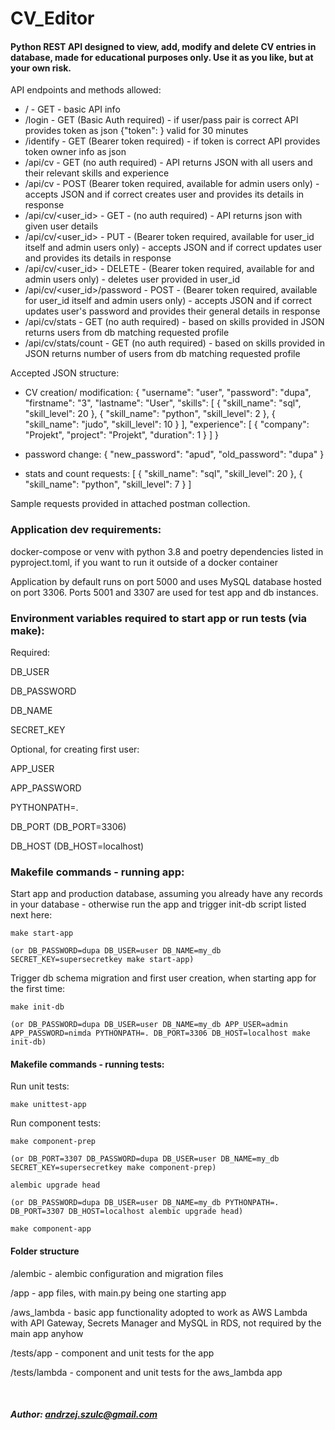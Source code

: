 # CV_Editor

#### Python REST API designed to view, add, modify and delete CV entries in database, made for educational purposes only. Use it as you like, but at your own risk.

API endpoints and methods allowed:
- / - GET - basic API info
- /login - GET (Basic Auth required) - if user/pass pair is correct API provides token as json {"token": <JWT token>} valid for 30 minutes
- /identify - GET (Bearer token required) - if token is correct API provides token owner info as json
- /api/cv - GET (no auth required) - API returns JSON with all users and their relevant skills and experience
- /api/cv - POST (Bearer token required, available for admin users only) - accepts JSON and if correct creates user and provides its details in response
- /api/cv/<user_id> - GET - (no auth required) - API returns json with given user details
- /api/cv/<user_id> - PUT - (Bearer token required, available for user_id itself and admin users only) - accepts JSON and if correct updates user and provides its details in response
- /api/cv/<user_id> - DELETE - (Bearer token required, available for and admin users only) - deletes user provided in user_id
- /api/cv/<user_id>/password - POST - (Bearer token required, available for user_id itself and admin users only) - accepts JSON and if correct updates user's password and provides their general details in response
- /api/cv/stats - GET (no auth required) - based on skills provided in JSON returns users from db matching requested profile
- /api/cv/stats/count - GET (no auth required) - based on skills provided in JSON returns number of users from db matching requested profile


Accepted JSON structure:

- CV creation/ modification:
{
    "username": "user",
    "password": "dupa",
    "firstname": "3",
    "lastname": "User",
    "skills": [
        {
            "skill_name": "sql",
            "skill_level": 20
        },
        {
            "skill_name": "python",
            "skill_level": 2
        },
        {
            "skill_name": "judo",
            "skill_level": 10
        }
    ],
    "experience": [
        {
            "company": "Projekt",
            "project": "Projekt",
            "duration": 1
        }
    ]
}

- password change:
{
    "new_password": "apud",
    "old_password": "dupa"
}

- stats and count requests:
[
    {
    "skill_name": "sql",
    "skill_level": 20
    },
    {
    "skill_name": "python",
    "skill_level": 7
    }
]

Sample requests provided in attached postman collection.


### Application dev requirements:

docker-compose or venv with python 3.8 and poetry dependencies listed in pyproject.toml, if you want to run it outside of a docker container

Application by default runs on port 5000 and uses MySQL database hosted on port 3306.
Ports 5001 and 3307 are used for test app and db instances.


### Environment variables required to start app or run tests (via make):
Required:

DB_USER

DB_PASSWORD

DB_NAME

SECRET_KEY

Optional, for creating first user:

APP_USER

APP_PASSWORD

PYTHONPATH=.
 
DB_PORT (DB_PORT=3306)
 
DB_HOST (DB_HOST=localhost)

### Makefile commands - running app:

Start app and production database, assuming you already have any records in your database - otherwise run the app and trigger init-db script listed next here:

`make start-app` 

`(or DB_PASSWORD=dupa DB_USER=user DB_NAME=my_db SECRET_KEY=supersecretkey make start-app)`

Trigger db schema migration and first user creation, when starting app for the first time:

`make init-db` 

`(or DB_PASSWORD=dupa DB_USER=user DB_NAME=my_db APP_USER=admin APP_PASSWORD=nimda PYTHONPATH=. DB_PORT=3306 DB_HOST=localhost make init-db)`

#### Makefile commands - running tests:

Run unit tests:

`make unittest-app`

Run component tests:

`make component-prep`

`(or DB_PORT=3307 DB_PASSWORD=dupa DB_USER=user DB_NAME=my_db SECRET_KEY=supersecretkey make component-prep)`

`alembic upgrade head`

`(or DB_PASSWORD=dupa DB_USER=user DB_NAME=my_db PYTHONPATH=. DB_PORT=3307 DB_HOST=localhost alembic upgrade head)`

`make component-app`

#### Folder structure
/alembic - alembic configuration and migration files

/app - app files, with main.py being one starting app

/aws_lambda - basic app functionality adopted to work as AWS Lambda with API Gateway, Secrets Manager and MySQL in RDS, not required by the main app anyhow

/tests/app - component and unit tests for the app

/tests/lambda - component and unit tests for the aws_lambda app

<br>

##### Author: andrzej.szulc@gmail.com
